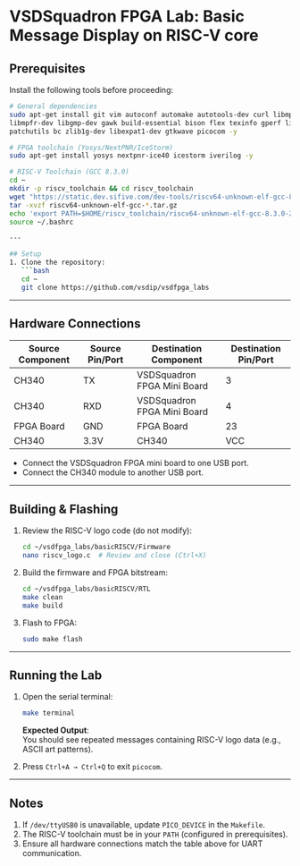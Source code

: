 # VSDSquadron FPGA Lab: Basic Message Display on RISC-V core

## Prerequisites
Install the following tools before proceeding:
```bash
# General dependencies
sudo apt-get install git vim autoconf automake autotools-dev curl libmpc-dev \
libmpfr-dev libgmp-dev gawk build-essential bison flex texinfo gperf libtool \
patchutils bc zlib1g-dev libexpat1-dev gtkwave picocom -y

# FPGA toolchain (Yosys/NextPNR/IceStorm)
sudo apt-get install yosys nextpnr-ice40 icestorm iverilog -y

# RISC-V Toolchain (GCC 8.3.0)
cd ~
mkdir -p riscv_toolchain && cd riscv_toolchain
wget "https://static.dev.sifive.com/dev-tools/riscv64-unknown-elf-gcc-8.3.0-2019.08.0-x86_64-linux-ubuntu14.tar.gz"
tar -xvzf riscv64-unknown-elf-gcc-*.tar.gz
echo 'export PATH=$HOME/riscv_toolchain/riscv64-unknown-elf-gcc-8.3.0-2019.08.0-x86_64-linux-ubuntu14/bin:$PATH' >> ~/.bashrc
source ~/.bashrc

---

## Setup
1. Clone the repository:
   ```bash
   cd ~
   git clone https://github.com/vsdip/vsdfpga_labs
   ```

---

## Hardware Connections
| Source Component | Source Pin/Port | Destination Component       | Destination Pin/Port |
|------------------|-----------------|------------------------------|----------------------|
| CH340            | TX              | VSDSquadron FPGA Mini Board  | 3                    |
| CH340            | RXD             | VSDSquadron FPGA Mini Board  | 4                    |
| FPGA Board       | GND             | FPGA Board                   | 23                   |
| CH340            | 3.3V            | CH340                        | VCC                  |

- Connect the VSDSquadron FPGA mini board to one USB port.
- Connect the CH340 module to another USB port.

---

## Building & Flashing
1. Review the RISC-V logo code (do not modify):
   ```bash
   cd ~/vsdfpga_labs/basicRISCV/Firmware
   nano riscv_logo.c  # Review and close (Ctrl+X)
   ```

2. Build the firmware and FPGA bitstream:
   ```bash
   cd ~/vsdfpga_labs/basicRISCV/RTL
   make clean
   make build
   ```

3. Flash to FPGA:
   ```bash
   sudo make flash
   ```

---

## Running the Lab
1. Open the serial terminal:
   ```bash
   make terminal
   ```
   **Expected Output**:  
   You should see repeated messages containing RISC-V logo data (e.g., ASCII art patterns).

2. Press `Ctrl+A → Ctrl+Q` to exit `picocom`.

---

## Notes
1. If `/dev/ttyUSB0` is unavailable, update `PICO_DEVICE` in the `Makefile`.
2. The RISC-V toolchain must be in your `PATH` (configured in prerequisites).
3. Ensure all hardware connections match the table above for UART communication.
```
